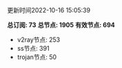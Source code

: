 更新时间2022-10-16 15:05:39

**总订阅: 73**
**总节点: 1905**
**有效节点: 694**
- v2ray节点: 253
- ss节点: 391
- trojan节点: 50

